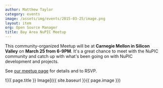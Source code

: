 ```yaml
---
author: Matthew Taylor
category: events
image: /assets/img/events/2015-03-25/image.png
layout: item
org: Open Source Manager
title: Bay Area NuPIC Meetup
---
```


This community-organized Meetup will be at **Carnegie Mellon in Silicon Valley**
on **March 25 from 6-9PM**. It's a great chance to meet with the NuPIC community
and catch up with what's been going on with NuPIC development and projects.

See [our meetup page](http://www.meetup.com/numenta/events/220690176/) for
details and to RSVP.

![{{ page.title }} Image]({{ site.baseurl }}{{ page.image }})

